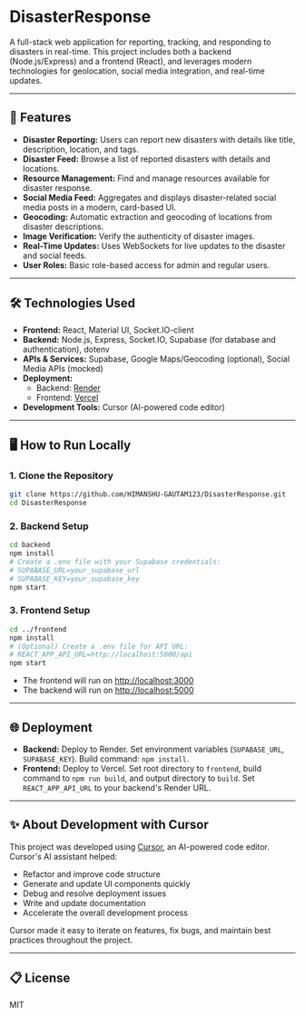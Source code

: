 # DisasterResponse

A full-stack web application for reporting, tracking, and responding to disasters in real-time. This project includes both a backend (Node.js/Express) and a frontend (React), and leverages modern technologies for geolocation, social media integration, and real-time updates.

---

## 🚀 Features
- **Disaster Reporting:** Users can report new disasters with details like title, description, location, and tags.
- **Disaster Feed:** Browse a list of reported disasters with details and locations.
- **Resource Management:** Find and manage resources available for disaster response.
- **Social Media Feed:** Aggregates and displays disaster-related social media posts in a modern, card-based UI.
- **Geocoding:** Automatic extraction and geocoding of locations from disaster descriptions.
- **Image Verification:** Verify the authenticity of disaster images.
- **Real-Time Updates:** Uses WebSockets for live updates to the disaster and social feeds.
- **User Roles:** Basic role-based access for admin and regular users.

---

## 🛠️ Technologies Used
- **Frontend:** React, Material UI, Socket.IO-client
- **Backend:** Node.js, Express, Socket.IO, Supabase (for database and authentication), dotenv
- **APIs & Services:** Supabase, Google Maps/Geocoding (optional), Social Media APIs (mocked)
- **Deployment:**
  - Backend: [Render](https://render.com/)
  - Frontend: [Vercel](https://vercel.com/)
- **Development Tools:** Cursor (AI-powered code editor)

---

## 🖥️ How to Run Locally

### 1. **Clone the Repository**
```bash
git clone https://github.com/HIMANSHU-GAUTAM123/DisasterResponse.git
cd DisasterResponse
```

### 2. **Backend Setup**
```bash
cd backend
npm install
# Create a .env file with your Supabase credentials:
# SUPABASE_URL=your_supabase_url
# SUPABASE_KEY=your_supabase_key
npm start
```

### 3. **Frontend Setup**
```bash
cd ../frontend
npm install
# (Optional) Create a .env file for API URL:
# REACT_APP_API_URL=http://localhost:5000/api
npm start
```

- The frontend will run on [http://localhost:3000](http://localhost:3000)
- The backend will run on [http://localhost:5000](http://localhost:5000)

---

## 🌐 Deployment
- **Backend:** Deploy to Render. Set environment variables (`SUPABASE_URL`, `SUPABASE_KEY`). Build command: `npm install`.
- **Frontend:** Deploy to Vercel. Set root directory to `frontend`, build command to `npm run build`, and output directory to `build`. Set `REACT_APP_API_URL` to your backend's Render URL.

---

## ✨ About Development with Cursor
This project was developed using [Cursor](https://www.cursor.so/), an AI-powered code editor. Cursor's AI assistant helped:
- Refactor and improve code structure
- Generate and update UI components quickly
- Debug and resolve deployment issues
- Write and update documentation
- Accelerate the overall development process

Cursor made it easy to iterate on features, fix bugs, and maintain best practices throughout the project.

---

## 📋 License
MIT 